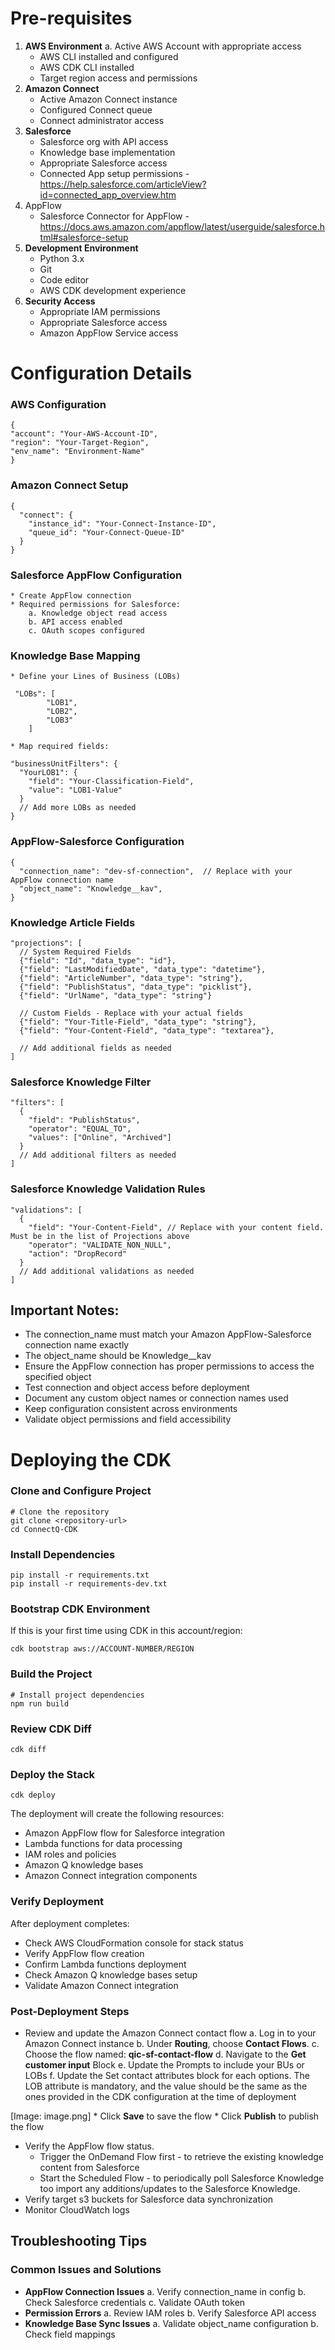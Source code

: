 # **Pre-requisites**

1. **AWS Environment**
   a. Active AWS Account with appropriate access
   * AWS CLI installed and configured
   * AWS CDK CLI installed
   * Target region access and permissions
2. **Amazon Connect**
   * Active Amazon Connect instance
   * Configured Connect queue
   * Connect administrator access
3. **Salesforce**
   * Salesforce org with API access
   * Knowledge base implementation
   * Appropriate Salesforce access
   * Connected App setup permissions - https://help.salesforce.com/articleView?id=connected_app_overview.htm
4. AppFlow
   * Salesforce Connector for AppFlow  - https://docs.aws.amazon.com/appflow/latest/userguide/salesforce.html#salesforce-setup
5. **Development Environment**
   * Python 3.x
   * Git
   * Code editor
   * AWS CDK development experience
6. **Security Access**
   * Appropriate IAM permissions
   * Appropriate Salesforce access
   * Amazon AppFlow Service access

### 

# Configuration Details

### **AWS Configuration**

```
{
"account": "Your-AWS-Account-ID",
"region": "Your-Target-Region",
"env_name": "Environment-Name"
}
```

### **Amazon Connect Setup**

```
{
  "connect": {
    "instance_id": "Your-Connect-Instance-ID",
    "queue_id": "Your-Connect-Queue-ID"
  }
}
```

### **Salesforce AppFlow Configuration**

    * Create AppFlow connection 
    * Required permissions for Salesforce:
        a. Knowledge object read access
        b. API access enabled
        c. OAuth scopes configured

### **Knowledge Base Mapping**

    * Define your Lines of Business (LOBs)

```
 "LOBs": [
        "LOB1",
        "LOB2",
        "LOB3"
    ]
```

    * Map required fields:

```
"businessUnitFilters": {
  "YourLOB1": {
    "field": "Your-Classification-Field",
    "value": "LOB1-Value"
  }
  // Add more LOBs as needed
}
```

### **AppFlow-Salesforce  Configuration**

```
{
  "connection_name": "dev-sf-connection",  // Replace with your AppFlow connection name
  "object_name": "Knowledge__kav",         
}
```

### **Knowledge Article Fields**

```
"projections": [
  // System Required Fields
  {"field": "Id", "data_type": "id"},
  {"field": "LastModifiedDate", "data_type": "datetime"},
  {"field": "ArticleNumber", "data_type": "string"},
  {"field": "PublishStatus", "data_type": "picklist"},  
  {"field": "UrlName", "data_type": "string"}
  
  // Custom Fields - Replace with your actual fields
  {"field": "Your-Title-Field", "data_type": "string"},
  {"field": "Your-Content-Field", "data_type": "textarea"},
  
  // Add additional fields as needed
]
```

### Salesforce Knowledge Filter

```
"filters": [
  {
    "field": "PublishStatus",
    "operator": "EQUAL_TO",
    "values": ["Online", "Archived"]
  }
  // Add additional filters as needed
]
```

### Salesforce Knowledge Validation Rules

```
"validations": [
  {
    "field": "Your-Content-Field", // Replace with your content field. Must be in the list of Projections above
    "operator": "VALIDATE_NON_NULL",
    "action": "DropRecord"
  }
  // Add additional validations as needed
]
```

## Important Notes:

* The connection_name  must match your Amazon AppFlow-Salesforce connection name exactly
* The object_name  should be Knowledge__kav
* Ensure the AppFlow connection has proper permissions to access the specified object
* Test connection and object access before deployment
* Document any custom object names or connection names used
* Keep configuration consistent across environments
* Validate object permissions and field accessibility



# Deploying the CDK

### Clone and Configure Project

```
# Clone the repository
git clone <repository-url>
cd ConnectQ-CDK

```

### Install Dependencies

```
pip install -r requirements.txt
pip install -r requirements-dev.txt
```

### Bootstrap CDK Environment

If this is your first time using CDK in this account/region:

```
cdk bootstrap aws://ACCOUNT-NUMBER/REGION
```

### Build the Project

```
# Install project dependencies
npm run build
```

### Review CDK Diff

```
cdk diff
```

### Deploy the Stack

```
cdk deploy
```

The deployment will create the following resources:

* Amazon AppFlow flow for Salesforce integration
* Lambda functions for data processing
* IAM roles and policies
* Amazon Q knowledge bases
* Amazon Connect integration components

### Verify Deployment

After deployment completes:

* Check AWS CloudFormation console for stack status
* Verify AppFlow flow creation
* Confirm Lambda functions deployment
* Check Amazon Q knowledge bases setup
* Validate Amazon Connect integration

### Post-Deployment Steps

* Review and update the Amazon Connect contact flow
    a. Log in to your Amazon Connect instance
    b. Under **Routing**, choose **Contact Flows**.
    c. Choose the flow named: **qic-sf-contact-flow**
    d. Navigate to the **Get customer input** Block
    e. Update the Prompts to include your BUs or LOBs
    f. Update the Set contact attributes block for each options. The LOB attribute is mandatory, and the value should be the same as the ones provided in the CDK configuration at the time of deployment

[Image: image.png]
    * Click **Save** to save the flow
    * Click **Publish** to publish the flow
* Verify the AppFlow flow status. 
    * Trigger the OnDemand Flow first - to retrieve the existing knowledge content from Salesforce
    * Start the Scheduled Flow - to periodically poll Salesforce Knowledge too import any additions/updates to the Salesforce Knowledge.
* Verify target s3 buckets for Salesforce data synchronization
* Monitor CloudWatch logs

## Troubleshooting Tips

### Common Issues and Solutions

* **AppFlow Connection Issues**
    a. Verify connection_name in config
    b. Check Salesforce credentials
    c. Validate OAuth token
* **Permission Errors**
    a. Review IAM roles
    b. Verify Salesforce API access
* **Knowledge Base Sync Issues**
    a. Validate object_name configuration
    b. Check field mappings
